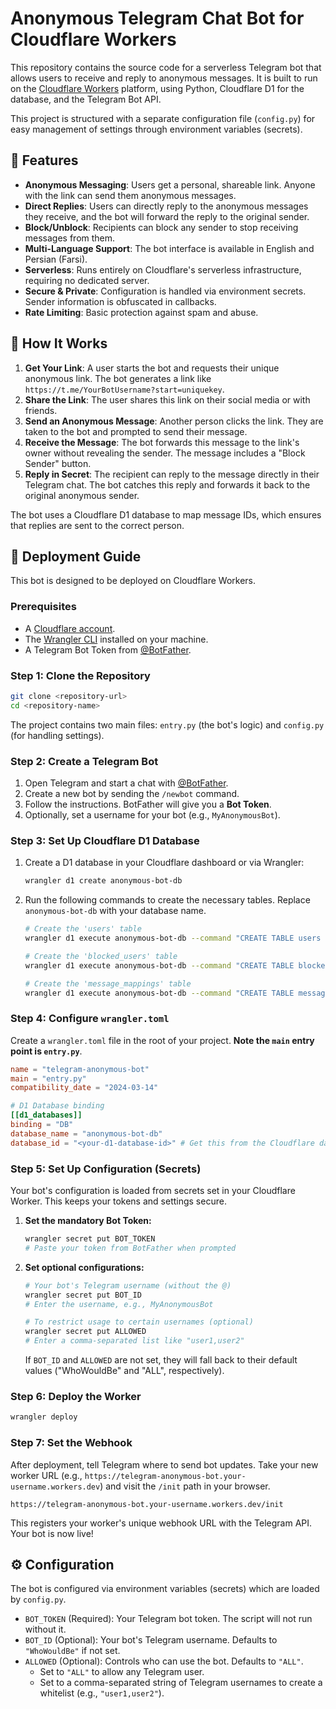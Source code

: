 # Anonymous Telegram Chat Bot for Cloudflare Workers

This repository contains the source code for a serverless Telegram bot that allows users to receive and reply to anonymous messages. It is built to run on the [Cloudflare Workers](https://workers.cloudflare.com/) platform, using Python, Cloudflare D1 for the database, and the Telegram Bot API.

This project is structured with a separate configuration file (`config.py`) for easy management of settings through environment variables (secrets).

## 🌟 Features

  - **Anonymous Messaging**: Users get a personal, shareable link. Anyone with the link can send them anonymous messages.
  - **Direct Replies**: Users can directly reply to the anonymous messages they receive, and the bot will forward the reply to the original sender.
  - **Block/Unblock**: Recipients can block any sender to stop receiving messages from them.
  - **Multi-Language Support**: The bot interface is available in English and Persian (Farsi).
  - **Serverless**: Runs entirely on Cloudflare's serverless infrastructure, requiring no dedicated server.
  - **Secure & Private**: Configuration is handled via environment secrets. Sender information is obfuscated in callbacks.
  - **Rate Limiting**: Basic protection against spam and abuse.

## 🤔 How It Works

1.  **Get Your Link**: A user starts the bot and requests their unique anonymous link. The bot generates a link like `https://t.me/YourBotUsername?start=uniquekey`.
2.  **Share the Link**: The user shares this link on their social media or with friends.
3.  **Send an Anonymous Message**: Another person clicks the link. They are taken to the bot and prompted to send their message.
4.  **Receive the Message**: The bot forwards this message to the link's owner without revealing the sender. The message includes a "Block Sender" button.
5.  **Reply in Secret**: The recipient can reply to the message directly in their Telegram chat. The bot catches this reply and forwards it back to the original anonymous sender.

The bot uses a Cloudflare D1 database to map message IDs, which ensures that replies are sent to the correct person.

## 🚀 Deployment Guide

This bot is designed to be deployed on Cloudflare Workers.

### Prerequisites

  - A [Cloudflare account](https://www.google.com/search?q=https://dash.cloudflare.com/sign-up).
  - The [Wrangler CLI](https://developers.cloudflare.com/workers/wrangler/install-and-update/) installed on your machine.
  - A Telegram Bot Token from [@BotFather](https://t.me/BotFather).

### Step 1: Clone the Repository

```bash
git clone <repository-url>
cd <repository-name>
```

The project contains two main files: `entry.py` (the bot's logic) and `config.py` (for handling settings).

### Step 2: Create a Telegram Bot

1.  Open Telegram and start a chat with [@BotFather](https://t.me/BotFather).
2.  Create a new bot by sending the `/newbot` command.
3.  Follow the instructions. BotFather will give you a **Bot Token**.
4.  Optionally, set a username for your bot (e.g., `MyAnonymousBot`).

### Step 3: Set Up Cloudflare D1 Database

1.  Create a D1 database in your Cloudflare dashboard or via Wrangler:

    ```bash
    wrangler d1 create anonymous-bot-db
    ```

2.  Run the following commands to create the necessary tables. Replace `anonymous-bot-db` with your database name.

    ```bash
    # Create the 'users' table
    wrangler d1 execute anonymous-bot-db --command "CREATE TABLE users (id INTEGER PRIMARY KEY AUTOINCREMENT, telegram_user_id TEXT NOT NULL UNIQUE, rkey TEXT NOT NULL, language TEXT DEFAULT 'en', target_user TEXT);"

    # Create the 'blocked_users' table
    wrangler d1 execute anonymous-bot-db --command "CREATE TABLE blocked_users (blocker_id TEXT NOT NULL, blocked_id TEXT NOT NULL, PRIMARY KEY (blocker_id, blocked_id));"

    # Create the 'message_mappings' table
    wrangler d1 execute anonymous-bot-db --command "CREATE TABLE message_mappings (original_message_id TEXT, original_chat_id TEXT, forwarded_message_id TEXT, forwarded_chat_id TEXT, sender_id TEXT, receiver_id TEXT, PRIMARY KEY (forwarded_message_id, forwarded_chat_id));"
    ```

### Step 4: Configure `wrangler.toml`

Create a `wrangler.toml` file in the root of your project. **Note the `main` entry point is `entry.py`**.

```toml
name = "telegram-anonymous-bot"
main = "entry.py"
compatibility_date = "2024-03-14"

# D1 Database binding
[[d1_databases]]
binding = "DB"
database_name = "anonymous-bot-db"
database_id = "<your-d1-database-id>" # Get this from the Cloudflare dashboard
```

### Step 5: Set Up Configuration (Secrets)

Your bot's configuration is loaded from secrets set in your Cloudflare Worker. This keeps your tokens and settings secure.

1.  **Set the mandatory Bot Token:**

    ```bash
    wrangler secret put BOT_TOKEN
    # Paste your token from BotFather when prompted
    ```

2.  **Set optional configurations:**

    ```bash
    # Your bot's Telegram username (without the @)
    wrangler secret put BOT_ID
    # Enter the username, e.g., MyAnonymousBot

    # To restrict usage to certain usernames (optional)
    wrangler secret put ALLOWED
    # Enter a comma-separated list like "user1,user2"
    ```

    If `BOT_ID` and `ALLOWED` are not set, they will fall back to their default values ("WhoWouldBe" and "ALL", respectively).

### Step 6: Deploy the Worker

```bash
wrangler deploy
```

### Step 7: Set the Webhook

After deployment, tell Telegram where to send bot updates. Take your new worker URL (e.g., `https://telegram-anonymous-bot.your-username.workers.dev`) and visit the `/init` path in your browser.

`https://telegram-anonymous-bot.your-username.workers.dev/init`

This registers your worker's unique webhook URL with the Telegram API. Your bot is now live\!

## ⚙️ Configuration

The bot is configured via environment variables (secrets) which are loaded by `config.py`.

  - `BOT_TOKEN` (Required): Your Telegram bot token. The script will not run without it.
  - `BOT_ID` (Optional): Your bot's Telegram username. Defaults to `"WhoWouldBe"` if not set.
  - `ALLOWED` (Optional): Controls who can use the bot. Defaults to `"ALL"`.
      - Set to `"ALL"` to allow any Telegram user.
      - Set to a comma-separated string of Telegram usernames to create a whitelist (e.g., `"user1,user2"`).

